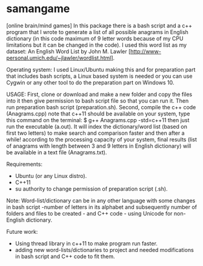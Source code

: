 # samangame
[online brain/mind games]
In this package there is a bash script and a c++ program that I wrote to generate a list of all possible anagrams in English dictionary (in this code maximum of 9 letter words because of my CPU limitations but it can be changed in the code).
I used this word list as my dataset: An English Word List by John M. Lawler [http://www-personal.umich.edu/~jlawler/wordlist.html].

Operating system:
I used Linux/Ubuntu making this and for preparation part that includes bash scripts, a Linux based system is needed or you can use Cygwin or any other tool to do the preparation part on Windows 10.

USAGE:
First, clone or download and make a new folder and copy the files into it then give permission to bash script file so that you can run it. Then run preparation bash script (preparation.sh).
Second, compile the c++ code (Anagrams.cpp) note that c++11 should be available on your system, type this command on the terminal:
$ g++ Anagrams.cpp -std=c++11
then just run the executable (a.out). It will index the dictionary/word list (based on first two letters) to make search and comparison faster and then after a while! according to the processing capacity of your system, final results (list of anagrams with length between 3 and 9 letters in English dictionary) will be available in a text file (Anagrams.txt).

Requirements:
* Ubuntu (or any Linux distro).
* C++11
* su authority to change permission of preparation script (.sh).

Note:
Word-list/dictionary can be in any other language with some changes in bash script -number of letters in its alphabet and subsequently number of folders and files to be created - and C++ code - using Unicode for non-English dictionary.

Future work:
* Using thread library in c++11 to make program run faster.
* adding new word-lists/dictionaries to project and needed modifications in bash script and C++ code to fit them.
